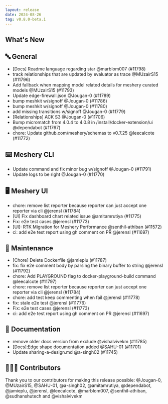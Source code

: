 ```yaml
---
layout: release
date: 2024-08-26
tag: v0.8.0-beta.1
---
```


## What's New
## 🔤 General
- [Docs] Readme language regarding star @marblom007 (#11798)
- track relationships that are updated by evaluator as trace @MUzairS15 (#11796)
- Add fallback when mapping model related details for meshery curated models @MUzairS15 (#11793)
- Update edge-firewall.json @Jougan-0 (#11789)
- bump meshkit w/signoff @Jougan-0 (#11786)
- bump meshkit w/signoff @Jougan-0 (#11780)
- add missing transitions w/signoff @Jougan-0 (#11779)
- [Relationships] ACK S3 @Jougan-0 (#11706)
- Bump micromatch from 4.0.4 to 4.0.8 in /install/docker-extension/ui @dependabot (#11767)
- chore: Update github.com/meshery/schemas to v0.7.25 @leecalcote (#11772)

## ⌨️ Meshery CLI

- Update command and fix minor bug w/signoff @Jougan-0 (#11791)
- Update logs to be right @Jougan-0 (#11770)

## 🖥 Meshery UI

- chore: remove list reporter because reporter can just accept one reporter via cli @jerensl (#11784)
- [UI] Fix dashboard chart related issue @amitamrutiya (#11775)
- Fix: e2e test cases @jerensl (#11773)
- [UI]: RTK Migration for Meshery Performance @senthil-athiban (#11572)
- ci: add e2e test report using gh comment on PR @jerensl (#11697)

## 🧰 Maintenance

- [Chore] Delete Dockerfile @jamieplu (#11787)
- fix: fix e2e comment body by parsing the binary buffer to string @jerensl (#11792)
- chore: Add PLAYGROUND flag to docker-playground-build command @leecalcote (#11797)
- chore: remove list reporter because reporter can just accept one reporter via cli @jerensl (#11784)
- chore: add test keep commenting when fail @jerensl (#11778)
- fix: stale e2e test @jerensl (#11776)
- Fix: e2e test cases @jerensl (#11773)
- ci: add e2e test report using gh comment on PR @jerensl (#11697)

## 📖 Documentation

- remove older docs version from exclude @vishalvivekm (#11785)
- [Docs]:Edge shape documentation added @SAHU-01 (#11701)
- Update sharing-a-design.md @a-singh02 (#11745)

## 👨🏽‍💻 Contributors

Thank you to our contributors for making this release possible:
@Jougan-0, @MUzairS15, @SAHU-01, @a-singh02, @amitamrutiya, @dependabot, @jamieplu, @jerensl, @leecalcote, @marblom007, @senthil-athiban, @sudhanshutech and @vishalvivekm
